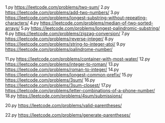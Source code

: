 1.py https://leetcode.com/problems/two-sum/
2.py https://leetcode.com/problems/add-two-numbers/
3.py https://leetcode.com/problems/longest-substring-without-repeating-characters/
4.py https://leetcode.com/problems/median-of-two-sorted-arrays/
5.py https://leetcode.com/problems/longest-palindromic-substring/
6.py https://leetcode.com/problems/zigzag-conversion/
7.py https://leetcode.com/problems/reverse-integer/
8.py https://leetcode.com/problems/string-to-integer-atoi/
9.py https://leetcode.com/problems/palindrome-number/

11.py https://leetcode.com/problems/container-with-most-water/
12.py https://leetcode.com/problems/integer-to-roman/
13.py https://leetcode.com/problems/roman-to-integer/
14.py https://leetcode.com/problems/longest-common-prefix/
15.py https://leetcode.com/problems/3sum/
16.py https://leetcode.com/problems/3sum-closest/
17.py https://leetcode.com/problems/letter-combinations-of-a-phone-number/
18.py https://leetcode.com/problems/4sum/submissions/

20.py https://leetcode.com/problems/valid-parentheses/

22.py https://leetcode.com/problems/generate-parentheses/